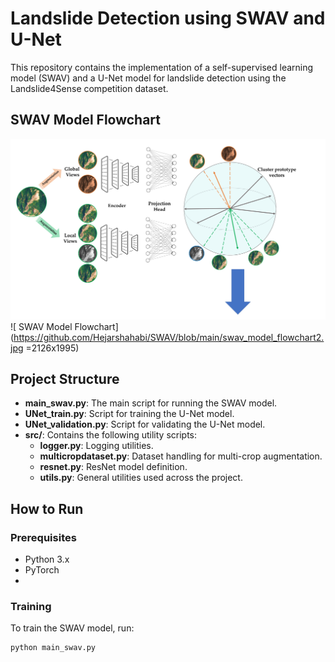 # Landslide Detection using SWAV and U-Net

This repository contains the implementation of a self-supervised learning model (SWAV) and a U-Net model for landslide detection using the Landslide4Sense competition dataset.


##                              SWAV Model Flowchart

![ SWAV Model Flowchart](https://github.com/Hejarshahabi/SWAV/blob/main/swav_model_flowchart1.jpg)
![ SWAV Model Flowchart](https://github.com/Hejarshahabi/SWAV/blob/main/swav_model_flowchart2.jpg =2126x1995)




## Project Structure

- **main_swav.py**: The main script for running the SWAV model.
- **UNet_train.py**: Script for training the U-Net model.
- **UNet_validation.py**: Script for validating the U-Net model.
- **src/**: Contains the following utility scripts:
  - **logger.py**: Logging utilities.
  - **multicropdataset.py**: Dataset handling for multi-crop augmentation.
  - **resnet.py**: ResNet model definition.
  - **utils.py**: General utilities used across the project.

## How to Run

### Prerequisites

- Python 3.x
- PyTorch
- 
### Training

To train the SWAV model, run:

```bash
python main_swav.py
```


